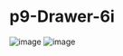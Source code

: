 # p9-Drawer-6i

![image](https://github.com/vivizsi/my_drawer_Cardena/assets/144732898/b8828099-cd0e-4f7a-a0c9-32a3b1c1c5ac)
![image](https://github.com/vivizsi/my_drawer_Cardena/assets/144732898/b91c9ccf-a072-46e5-be10-24392013ee65)


